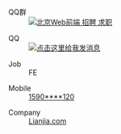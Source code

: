 <div class="p-about">
  <dl>
      <dt>QQ群</dt>
      <dd>
          <a target="_blank" href="http://shang.qq.com/wpa/qunwpa?idkey=ed1824e8bb9c06fc15ec932fec7db2d52c0e69600c34465660e01816291ff321">
              <img border="0" src="http://pub.idqqimg.com/wpa/images/group.png" alt="北京Web前端 招聘 求职" title="北京Web前端 招聘 求职">
          </a>
      </dd>
  </dl>
  <dl>
    <dt>QQ</dt>
    <dd>
      <a target="_blank" href="http://sighttp.qq.com/authd?IDKEY=f1a72be1e21ea09e074076fcd2b0cf58fceb0095acb1a27a"><img border="0" src="http://wpa.qq.com/imgd?IDKEY=f1a72be1e21ea09e074076fcd2b0cf58fceb0095acb1a27a&pic=51" alt="点击这里给我发消息" title="点击这里给我发消息"></a>
    </dd>
  </dl>
  <dl>
    <dt>Job</dt>
    <dd>FE</dd>
  </dl>
  <dl>
    <dt>Mobile</dt>
    <dd>
      <a href="tel:15901151120">1590****120</a>
    </dd>
  </dl>
  <dl>
    <dt>Company</dt>
    <dd>
      <a href="http://www.lianjia.com">Lianjia.com</a>
    </dd>
  </dl>
</div>